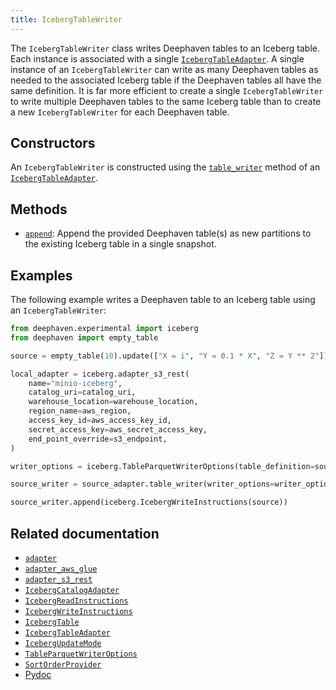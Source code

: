 ```yaml
---
title: IcebergTableWriter
---
```


The `IcebergTableWriter` class writes Deephaven tables to an Iceberg table. Each instance is associated with a single [`IcebergTableAdapter`](./iceberg-table-adapter.md). A single instance of an `IcebergTableWriter` can write as many Deephaven tables as needed to the associated Iceberg table if the Deephaven tables all have the same definition. It is far more efficient to create a single `IcebergTableWriter` to write multiple Deephaven tables to the same Iceberg table than to create a new `IcebergTableWriter` for each Deephaven table.

## Constructors

An `IcebergTableWriter` is constructed using the [`table_writer`](./iceberg-table-adapter.md#methods) method of an [`IcebergTableAdapter`](./iceberg-table-adapter.md).

## Methods

- [`append`](/core/pydoc/code/deephaven.experimental.iceberg.html#deephaven.experimental.iceberg.IcebergTableWriter.append): Append the provided Deephaven table(s) as new partitions to the existing Iceberg table in a single snapshot.

## Examples

The following example writes a Deephaven table to an Iceberg table using an `IcebergTableWriter`:

```python skip-test
from deephaven.experimental import iceberg
from deephaven import empty_table

source = empty_table(10).update(["X = i", "Y = 0.1 * X", "Z = Y ** 2"])

local_adapter = iceberg.adapter_s3_rest(
    name="minio-iceberg",
    catalog_uri=catalog_uri,
    warehouse_location=warehouse_location,
    region_name=aws_region,
    access_key_id=aws_access_key_id,
    secret_access_key=aws_secret_access_key,
    end_point_override=s3_endpoint,
)

writer_options = iceberg.TableParquetWriterOptions(table_definition=source_def)

source_writer = source_adapter.table_writer(writer_options=writer_options)

source_writer.append(iceberg.IcebergWriteInstructions(source))
```

## Related documentation

- [`adapter`](./adapter.md)
- [`adapter_aws_glue`](./adapter-aws-glue.md)
- [`adapter_s3_rest`](./adapter-s3-rest.md)
- [`IcebergCatalogAdapter`](./iceberg-catalog-adapter.md)
- [`IcebergReadInstructions`](./iceberg-read-instructions.md)
- [`IcebergWriteInstructions`](./iceberg-write-instructions.md)
- [`IcebergTable`](./iceberg-table.md)
- [`IcebergTableAdapter`](./iceberg-table-adapter.md)
- [`IcebergUpdateMode`](./iceberg-update-mode.md)
- [`TableParquetWriterOptions`](./table-parquet-writer-options.md)
- [`SortOrderProvider`](./sort-order-provider.md)
- [Pydoc](/core/pydoc/code/deephaven.experimental.iceberg.html#deephaven.experimental.iceberg.IcebergTableWriter)

